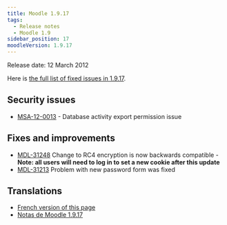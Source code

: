 ```yaml
---
title: Moodle 1.9.17
tags:
  - Release notes
  - Moodle 1.9
sidebar_position: 17
moodleVersion: 1.9.17
---
```


Release date: 12 March 2012

Here is [the full list of fixed issues in 1.9.17](http://tracker.moodle.org/secure/IssueNavigator!executeAdvanced.jspa?jqlQuery=project+%3D+mdl+AND+resolution+%3D+fixed+AND+fixVersion+in+%28%221.9.17%22%29+ORDER+BY+priority+DESC&runQuery=true&clear=true).

## Security issues

- [MSA-12-0013](http://moodle.org/mod/forum/discuss.php?d=198621) - Database activity export permission issue

## Fixes and improvements

- [MDL-31248](https://tracker.moodle.org/browse/MDL-31248) Change to RC4 encryption is now backwards compatible - **Note: all users will need to log in to set a new cookie after this update**
- [MDL-31213](https://tracker.moodle.org/browse/MDL-31213) Problem with new password form was fixed

## Translations

- [French version of this page](https://docs.moodle.org/19/fr/Notes_de_mise_à_jour_de_Moodle_1.9.17)
- [Notas de Moodle 1.9.17](https://docs.moodle.org/es/Notas_de_Moodle_1.9.17)
